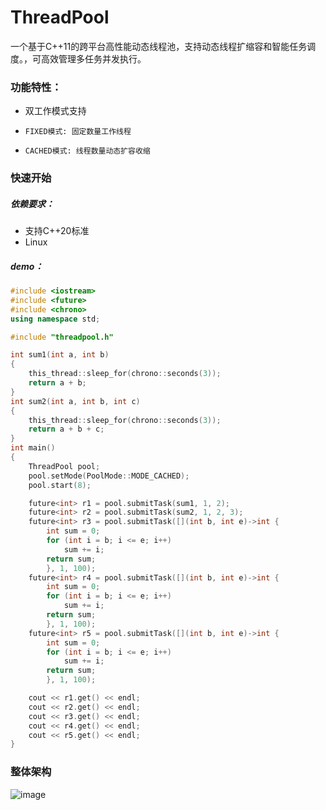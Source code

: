 # ThreadPool
一个基于C++11的跨平台高性能动态线程池，支持动态线程扩缩容和智能任务调度。，可高效管理多任务并发执行。
### 功能特性：
- 双工作模式支持  
-     FIXED模式: 固定数量工作线程
-     CACHED模式: 线程数量动态扩容收缩


### 快速开始
##### 依赖要求：
- 支持C++20标准
- Linux

##### demo：
```cpp
#include <iostream>
#include <future>
#include <chrono>
using namespace std;

#include "threadpool.h"

int sum1(int a, int b)
{
    this_thread::sleep_for(chrono::seconds(3));
    return a + b;
}
int sum2(int a, int b, int c)
{
    this_thread::sleep_for(chrono::seconds(3));
    return a + b + c;
}
int main()
{
    ThreadPool pool;
    pool.setMode(PoolMode::MODE_CACHED);
    pool.start(8);

    future<int> r1 = pool.submitTask(sum1, 1, 2);
    future<int> r2 = pool.submitTask(sum2, 1, 2, 3);
    future<int> r3 = pool.submitTask([](int b, int e)->int {
        int sum = 0;
        for (int i = b; i <= e; i++)
            sum += i;
        return sum;
        }, 1, 100);
    future<int> r4 = pool.submitTask([](int b, int e)->int {
        int sum = 0;
        for (int i = b; i <= e; i++)
            sum += i;
        return sum;
        }, 1, 100);
    future<int> r5 = pool.submitTask([](int b, int e)->int {
        int sum = 0;
        for (int i = b; i <= e; i++)
            sum += i;
        return sum;
        }, 1, 100);

    cout << r1.get() << endl;
    cout << r2.get() << endl;
    cout << r3.get() << endl;
    cout << r4.get() << endl;
    cout << r5.get() << endl;
}
```

### 整体架构
![image](https://github.com/user-attachments/assets/40297838-98b7-4e18-b8ea-f92d43b9ab1a)


